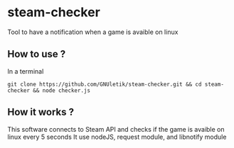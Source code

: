 # steam-checker
Tool to have a notification when a game is avaible on linux

## How to use ?

In a terminal
```
git clone https://github.com/GNUletik/steam-checker.git && cd steam-checker && node checker.js
```

## How it works ?

This software connects to Steam API and checks if the game is avaible on linux every 5 seconds 
It use nodeJS, request module, and libnotify module
